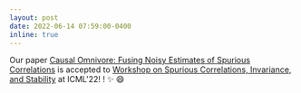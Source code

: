 ```yaml
---
layout: post
date: 2022-06-14 07:59:00-0400
inline: true
---
```


Our paper [Causal Omnivore: Fusing Noisy Estimates of Spurious
Correlations](https://openreview.net/forum?id=gvoiTO6G_sS&referrer=%5BAuthor%20Console%5D(%2Fgroup%3Fid%3DICML.cc%2F2022%2FWorkshop%2FSCIS%2FAuthors%23your-submissions)) is accepted to [Workshop on Spurious Correlations, Invariance, and Stability](https://sites.google.com/view/scis-workshop/home) at ICML'22! ! :sparkles: :smile:
